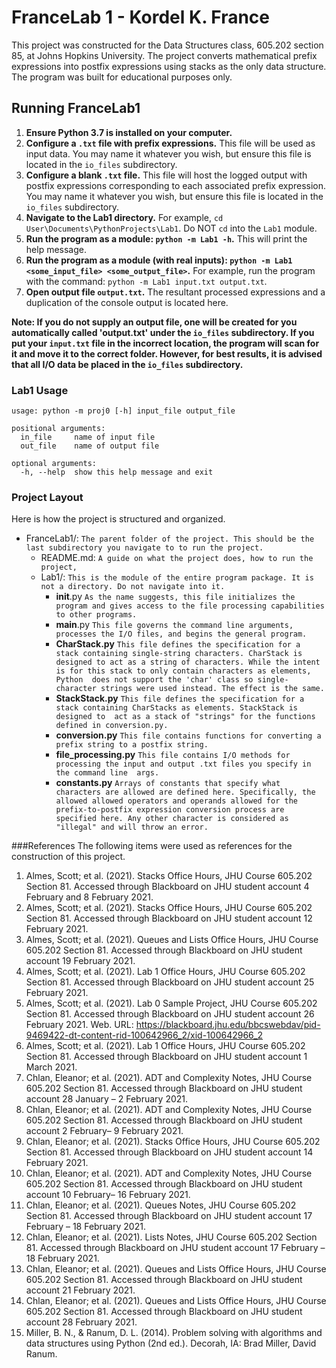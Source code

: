 # FranceLab 1 - Kordel K. France

This project was constructed for the Data Structures class, 605.202 section 85, at Johns Hopkins University. The project 
converts mathematical prefix expressions into postfix expressions using stacks as the only data structure. The program
was built for educational purposes only.

## Running FranceLab1
1. **Ensure Python 3.7 is installed on your computer.**
2. **Configure a `.txt` file with prefix expressions.** This file will be used as input data. You may name it whatever you 
wish, but ensure this file is located in the `io_files` subdirectory.
3. **Configure a blank `.txt` file.** This file will host the logged output with postfix expressions corresponding to each 
associated prefix expression. You may name it whatever you wish, but ensure this file is located in the `io_files`
subdirectory.
4. **Navigate to the Lab1 directory.** For example, `cd User\Documents\PythonProjects\Lab1`.
Do NOT `cd` into the `Lab1` module.
5. **Run the program as a module: `python -m Lab1 -h`.** This will print the help message.
6. **Run the program as a module (with real inputs): `python -m Lab1 <some_input_file> <some_output_file>`.** For example,
run the program with the command: `python -m Lab1 input.txt output.txt`.
7. **Open output file `output.txt`.** The resultant processed expressions and a duplication of the console output is located here.

**Note: If you do not supply an output file, one will be created for you automatically called 'output.txt' under the 
`io_files` subdirectory. If you put your `input.txt` file in the incorrect location, the program will scan for it and move
it to the correct folder. However, for best results, it is advised that all I/O data be placed in the `io_files`
subdirectory.**

### Lab1 Usage

```commandline
usage: python -m proj0 [-h] input_file output_file

positional arguments:
  in_file     name of input file
  out_file    name of output file

optional arguments:
  -h, --help  show this help message and exit
```

### Project Layout

Here is how the project is structured and organized.

* FranceLab1/: `The parent folder of the project. This should be the last subdirectory you navigate to to run the
project.`
    * README.md:
      `A guide on what the project does, how to run the project,`
    * Lab1/: 
      `This is the module of the entire program package. It is not a directory. Do not navigate into it.`
      * __init__.py 
        `As the name suggests, this file initializes the program and gives access to the file processing capabilities
        to other programs.`
      * __main__.py 
        `This file governs the command line arguments, processes the I/O files, and begins the general program.`
      * **CharStack.py** 
        `This file defines the specification for a stack containing single-string characters. CharStack is designed to
        act as a string of characters. While the intent is for this stack to only contain characters as elements, Python 
        does not support the 'char' class so single-character strings were used instead. The effect is the same.`
      * **StackStack.py**
        `This file defines the specification for a stack containing CharStacks as elements. StackStack is designed to 
        act as a stack of "strings" for the functions defined in conversion.py.`
      * **conversion.py**
        `This file contains functions for converting a prefix string to a postfix string.`
      * **file_processing.py**
        `This file contains I/O methods for processing the input and output .txt files you specify in the command line 
        args.`
      * **constants.py**
        `Arrays of constants that specify what characters are allowed are defined here. Specifically, the allowed
        allowed operators and operands allowed for the prefix-to-postfix expression conversion process are specified
        here. Any other character is considered as "illegal" and will throw an error.`


###References
The following items were used as references for the construction of this project. 
1) Almes, Scott; et al. (2021). Stacks Office Hours, JHU Course 605.202 Section 81. Accessed through Blackboard on JHU student account 4 February and 8 February 2021.
2) Almes, Scott; et al. (2021). Stacks Office Hours, JHU Course 605.202 Section 81. Accessed through Blackboard on JHU student account 12 February 2021.
3) Almes, Scott; et al. (2021). Queues and Lists Office Hours, JHU Course 605.202 Section 81. Accessed through Blackboard on JHU student account 19 February 2021.
4) Almes, Scott; et al. (2021). Lab 1 Office Hours, JHU Course 605.202 Section 81. Accessed through Blackboard on JHU student account 25 February 2021.
5) Almes, Scott; et al. (2021). Lab 0 Sample Project, JHU Course 605.202 Section 81. Accessed through Blackboard on JHU student account 26 February 2021. Web. URL: https://blackboard.jhu.edu/bbcswebdav/pid-9469422-dt-content-rid-100642966_2/xid-100642966_2
6) Almes, Scott; et al. (2021). Lab 1 Office Hours, JHU Course 605.202 Section 81. Accessed through Blackboard on JHU student account 1 March 2021.
7) Chlan, Eleanor; et al. (2021). ADT and Complexity Notes, JHU Course 605.202 Section 81. Accessed through Blackboard on JHU student account 28 January – 2 February 2021.
8) Chlan, Eleanor; et al. (2021). ADT and Complexity Notes, JHU Course 605.202 Section 81. Accessed through Blackboard on JHU student account 2 February– 9 February 2021.
9) Chlan, Eleanor; et al. (2021). Stacks Office Hours, JHU Course 605.202 Section 81. Accessed through Blackboard on JHU student account 14 February 2021.
10) Chlan, Eleanor; et al. (2021). ADT and Complexity Notes, JHU Course 605.202 Section 81. Accessed through Blackboard on JHU student account 10 February– 16 February 2021.
11) Chlan, Eleanor; et al. (2021). Queues Notes, JHU Course 605.202 Section 81. Accessed through Blackboard on JHU student account 17 February – 18 February 2021.
12) Chlan, Eleanor; et al. (2021). Lists Notes, JHU Course 605.202 Section 81. Accessed through Blackboard on JHU student account 17 February – 18 February 2021.
13) Chlan, Eleanor; et al. (2021). Queues and Lists Office Hours, JHU Course 605.202 Section 81. Accessed through Blackboard on JHU student account 21 February 2021.
14) Chlan, Eleanor; et al. (2021). Queues and Lists Office Hours, JHU Course 605.202 Section 81. Accessed through Blackboard on JHU student account 28 February 2021.
15) Miller, B. N., & Ranum, D. L. (2014). Problem solving with algorithms and data structures using Python (2nd ed.). Decorah, IA: Brad Miller, David Ranum.
